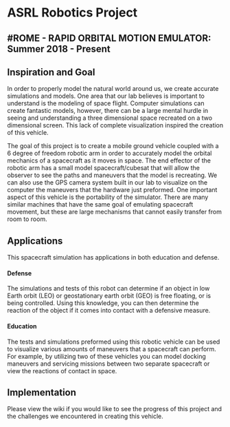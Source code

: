 # ASRL Robotics Project  
#ROME - RAPID ORBITAL MOTION EMULATOR:   Summer 2018 - Present
-------------------------------------------------------------------------------------------------------------------------------------------
## Inspiration and Goal
   In order to properly model the natural world around us, we create accurate simulations and models. One area that our lab believes is important to understand is the modeling of space flight. Computer simulations can create fantastic models, however, there can be a large mental hurdle in seeing and understanding a three dimensional space recreated on a two dimensional screen. This lack of complete visualization inspired the creation of this vehicle. 
   
   The goal of this project is to create a mobile ground vehicle coupled with a 6 degree of freedom robotic arm in order to accurately model the orbital mechanics of a spacecraft as it moves in space. The end effector of the robotic arm has a small model spacecraft/cubesat that will allow the observer to see the paths and maneuvers that the model is recreating. We can also use the GPS camera system built in our lab to visualize on the computer the maneuvers that the hardware just preformed. One important aspect of this vehicle is the portability of the simulator. There are many similar machines that have the same goal of emulating spacecraft movement, but these are large mechanisms that cannot easily transfer from room to room. 


## Applications
This spacecraft simulation has applications in both education and defense.

#### Defense
   The simulations and tests of this robot can determine if an object in low Earth orbit (LEO) or geostationary earth orbit (GEO) is free floating, or is being controlled. Using this knowledge, you can then determine the reaction of the object if it comes into contact with a defensive measure. 

#### Education
   The tests and simulations preformed using this robotic vehicle can be used to visualize various amounts of maneuvers that a spacecraft can perform. For example, by utilizing two of these vehicles you can model docking maneuvers and servicing missions between two separate spacecraft or view the reactions of contact in space.
   
   
## Implementation
   Please view the wiki if you would like to see the progress of this project and the challenges we encountered in creating this vehicle.
